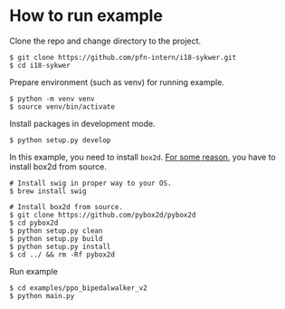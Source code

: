# How to run example
Clone the repo and change directory to the project.
```
$ git clone https://github.com/pfn-intern/i18-sykwer.git
$ cd i18-sykwer
```

Prepare environment (such as venv) for running example.
```
$ python -m venv venv
$ source venv/bin/activate
```

Install packages in development mode.
```
$ python setup.py develop
```

In this example, you need to install `box2d`. [For some reason](https://github.com/openai/gym/issues/100#issuecomment-260095406), you have to install box2d from source.
```
# Install swig in proper way to your OS.
$ brew install swig

# Install box2d from source.
$ git clone https://github.com/pybox2d/pybox2d
$ cd pybox2d
$ python setup.py clean
$ python setup.py build
$ python setup.py install
$ cd ../ && rm -Rf pybox2d
```

Run example
```
$ cd examples/ppo_bipedalwalker_v2
$ python main.py
```
